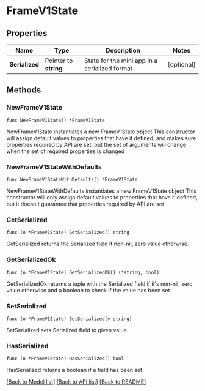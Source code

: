 # FrameV1State

## Properties

Name | Type | Description | Notes
------------ | ------------- | ------------- | -------------
**Serialized** | Pointer to **string** | State for the mini app in a serialized format | [optional] 

## Methods

### NewFrameV1State

`func NewFrameV1State() *FrameV1State`

NewFrameV1State instantiates a new FrameV1State object
This constructor will assign default values to properties that have it defined,
and makes sure properties required by API are set, but the set of arguments
will change when the set of required properties is changed

### NewFrameV1StateWithDefaults

`func NewFrameV1StateWithDefaults() *FrameV1State`

NewFrameV1StateWithDefaults instantiates a new FrameV1State object
This constructor will only assign default values to properties that have it defined,
but it doesn't guarantee that properties required by API are set

### GetSerialized

`func (o *FrameV1State) GetSerialized() string`

GetSerialized returns the Serialized field if non-nil, zero value otherwise.

### GetSerializedOk

`func (o *FrameV1State) GetSerializedOk() (*string, bool)`

GetSerializedOk returns a tuple with the Serialized field if it's non-nil, zero value otherwise
and a boolean to check if the value has been set.

### SetSerialized

`func (o *FrameV1State) SetSerialized(v string)`

SetSerialized sets Serialized field to given value.

### HasSerialized

`func (o *FrameV1State) HasSerialized() bool`

HasSerialized returns a boolean if a field has been set.


[[Back to Model list]](../README.md#documentation-for-models) [[Back to API list]](../README.md#documentation-for-api-endpoints) [[Back to README]](../README.md)


